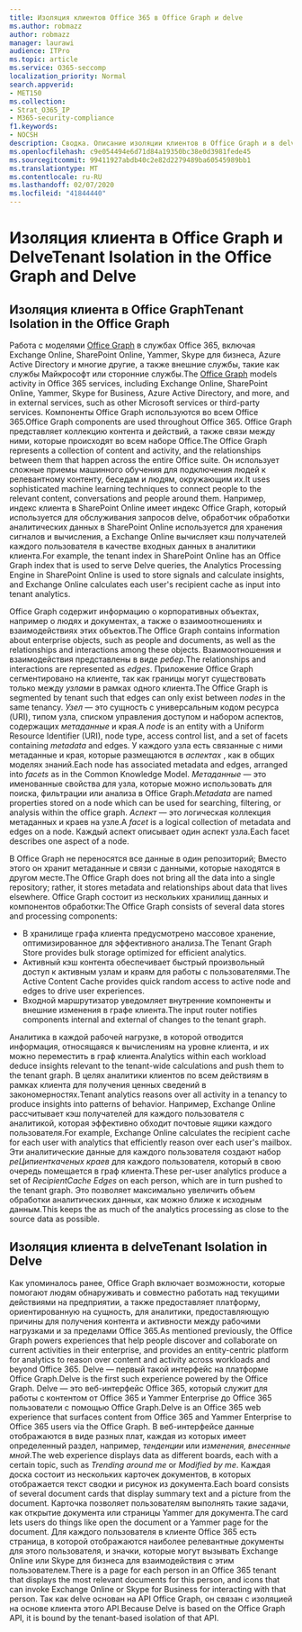 ```yaml
---
title: Изоляция клиентов Office 365 в Office Graph и delve
ms.author: robmazz
author: robmazz
manager: laurawi
audience: ITPro
ms.topic: article
ms.service: O365-seccomp
localization_priority: Normal
search.appverid:
- MET150
ms.collection:
- Strat_O365_IP
- M365-security-compliance
f1.keywords:
- NOCSH
description: Сводка. Описание изоляции клиентов в Office Graph и в delve.
ms.openlocfilehash: c9e054494e6d71d84a19350bc38e0d3981fede45
ms.sourcegitcommit: 99411927abdb40c2e82d2279489ba60545989bb1
ms.translationtype: MT
ms.contentlocale: ru-RU
ms.lasthandoff: 02/07/2020
ms.locfileid: "41844440"
---
```

# <a name="tenant-isolation-in-the-office-graph-and-delve"></a><span data-ttu-id="99c80-103">Изоляция клиента в Office Graph и Delve</span><span class="sxs-lookup"><span data-stu-id="99c80-103">Tenant Isolation in the Office Graph and Delve</span></span>

## <a name="tenant-isolation-in-the-office-graph"></a><span data-ttu-id="99c80-104">Изоляция клиента в Office Graph</span><span class="sxs-lookup"><span data-stu-id="99c80-104">Tenant Isolation in the Office Graph</span></span>

<span data-ttu-id="99c80-105">Работа с моделями [Office Graph](https://developer.microsoft.com) в службах Office 365, включая Exchange Online, SharePoint Online, Yammer, Skype для бизнеса, Azure Active Directory и многие другие, а также внешние службы, такие как службы Майкрософт или сторонние службы.</span><span class="sxs-lookup"><span data-stu-id="99c80-105">The [Office Graph](https://developer.microsoft.com) models activity in Office 365 services, including Exchange Online, SharePoint Online, Yammer, Skype for Business, Azure Active Directory, and more, and in external services, such as other Microsoft services or third-party services.</span></span> <span data-ttu-id="99c80-106">Компоненты Office Graph используются во всем Office 365.</span><span class="sxs-lookup"><span data-stu-id="99c80-106">Office Graph components are used throughout Office 365.</span></span> <span data-ttu-id="99c80-107">Office Graph представляет коллекцию контента и действий, а также связи между ними, которые происходят во всем наборе Office.</span><span class="sxs-lookup"><span data-stu-id="99c80-107">The Office Graph represents a collection of content and activity, and the relationships between them that happen across the entire Office suite.</span></span> <span data-ttu-id="99c80-108">Он использует сложные приемы машинного обучения для подключения людей к релевантному контенту, беседам и людям, окружающим их.</span><span class="sxs-lookup"><span data-stu-id="99c80-108">It uses sophisticated machine learning techniques to connect people to the relevant content, conversations and people around them.</span></span> <span data-ttu-id="99c80-109">Например, индекс клиента в SharePoint Online имеет индекс Office Graph, который используется для обслуживания запросов delve, обработчик обработки аналитических данных в SharePoint Online используется для хранения сигналов и вычисления, а Exchange Online вычисляет кэш получателей каждого пользователя в качестве входных данных в аналитики клиента.</span><span class="sxs-lookup"><span data-stu-id="99c80-109">For example, the tenant index in SharePoint Online has an Office Graph index that is used to serve Delve queries, the Analytics Processing Engine in SharePoint Online is used to store signals and calculate insights, and Exchange Online calculates each user's recipient cache as input into tenant analytics.</span></span>

<span data-ttu-id="99c80-110">Office Graph содержит информацию о корпоративных объектах, например о людях и документах, а также о взаимоотношениях и взаимодействиях этих объектов.</span><span class="sxs-lookup"><span data-stu-id="99c80-110">The Office Graph contains information about enterprise objects, such as people and documents, as well as the relationships and interactions among these objects.</span></span> <span data-ttu-id="99c80-111">Взаимоотношения и взаимодействия представлены в виде *ребер*.</span><span class="sxs-lookup"><span data-stu-id="99c80-111">The relationships and interactions are represented as *edges*.</span></span> <span data-ttu-id="99c80-112">Приложение Office Graph сегментировано на клиенте, так как границы могут существовать только между *узлами* в рамках одного клиента.</span><span class="sxs-lookup"><span data-stu-id="99c80-112">The Office Graph is segmented by tenant such that edges can only exist between *nodes* in the same tenancy.</span></span> <span data-ttu-id="99c80-113">*Узел* — это сущность с универсальным кодом ресурса (URI), типом узла, списком управления доступом и набором аспектов, содержащих *метаданные* и края.</span><span class="sxs-lookup"><span data-stu-id="99c80-113">A *node* is an entity with a Uniform Resource Identifier (URI), node type, access control list, and a set of facets containing *metadata* and edges.</span></span> <span data-ttu-id="99c80-114">У каждого узла есть связанные с ними метаданные и края, которые размещаются в *аспектах* , как в общих моделях знаний.</span><span class="sxs-lookup"><span data-stu-id="99c80-114">Each node has associated metadata and edges, arranged into *facets* as in the Common Knowledge Model.</span></span> <span data-ttu-id="99c80-115">*Метаданные* — это именованные свойства для узла, которые можно использовать для поиска, фильтрации или анализа в Office Graph.</span><span class="sxs-lookup"><span data-stu-id="99c80-115">*Metadata* are named properties stored on a node which can be used for searching, filtering, or analysis within the office graph.</span></span> <span data-ttu-id="99c80-116">*Аспект* — это логическая коллекция метаданных и краев на узле.</span><span class="sxs-lookup"><span data-stu-id="99c80-116">A *facet* is a logical collection of metadata and edges on a node.</span></span> <span data-ttu-id="99c80-117">Каждый аспект описывает один аспект узла.</span><span class="sxs-lookup"><span data-stu-id="99c80-117">Each facet describes one aspect of a node.</span></span> 

<span data-ttu-id="99c80-118">В Office Graph не переносятся все данные в один репозиторий; Вместо этого он хранит метаданные и связи с данными, которые находятся в другом месте.</span><span class="sxs-lookup"><span data-stu-id="99c80-118">The Office Graph does not bring all the data into a single repository; rather, it stores metadata and relationships about data that lives elsewhere.</span></span> <span data-ttu-id="99c80-119">Office Graph состоит из нескольких хранилищ данных и компонентов обработки:</span><span class="sxs-lookup"><span data-stu-id="99c80-119">The Office Graph consists of several data stores and processing components:</span></span>

- <span data-ttu-id="99c80-120">В хранилище графа клиента предусмотрено массовое хранение, оптимизированное для эффективного анализа.</span><span class="sxs-lookup"><span data-stu-id="99c80-120">The Tenant Graph Store provides bulk storage optimized for efficient analytics.</span></span>
- <span data-ttu-id="99c80-121">Активный кэш контента обеспечивает быстрый произвольный доступ к активным узлам и краям для работы с пользователями.</span><span class="sxs-lookup"><span data-stu-id="99c80-121">The Active Content Cache provides quick random access to active node and edges to drive user experiences.</span></span>
- <span data-ttu-id="99c80-122">Входной маршрутизатор уведомляет внутренние компоненты и внешние изменения в графе клиента.</span><span class="sxs-lookup"><span data-stu-id="99c80-122">The input router notifies components internal and external of changes to the tenant graph.</span></span>

<span data-ttu-id="99c80-123">Аналитика в каждой рабочей нагрузке, в которой отводится информация, относящаяся к вычислениям на уровне клиента, и их можно переместить в граф клиента.</span><span class="sxs-lookup"><span data-stu-id="99c80-123">Analytics within each workload deduce insights relevant to the tenant-wide calculations and push them to the tenant graph.</span></span> <span data-ttu-id="99c80-124">В целях аналитики клиентов по всем действиям в рамках клиента для получения ценных сведений в закономерностях.</span><span class="sxs-lookup"><span data-stu-id="99c80-124">Tenant analytics reasons over all activity in a tenancy to produce insights into patterns of behavior.</span></span> <span data-ttu-id="99c80-125">Например, Exchange Online рассчитывает кэш получателей для каждого пользователя с аналитикой, которая эффективно обходит почтовые ящики каждого пользователя.</span><span class="sxs-lookup"><span data-stu-id="99c80-125">For example, Exchange Online calculates the recipient cache for each user with analytics that efficiently reason over each user's mailbox.</span></span> <span data-ttu-id="99c80-126">Эти аналитические данные для каждого пользователя создают набор *реЦипиенткаченых краев* для каждого пользователя, который в свою очередь помещается в граф клиента.</span><span class="sxs-lookup"><span data-stu-id="99c80-126">These per-user analytics produce a set of *RecipientCache Edges* on each person, which are in turn pushed to the tenant graph.</span></span> <span data-ttu-id="99c80-127">Это позволяет максимально увеличить объем обработки аналитических данных, как можно ближе к исходным данным.</span><span class="sxs-lookup"><span data-stu-id="99c80-127">This keeps the as much of the analytics processing as close to the source data as possible.</span></span>

## <a name="tenant-isolation-in-delve"></a><span data-ttu-id="99c80-128">Изоляция клиента в delve</span><span class="sxs-lookup"><span data-stu-id="99c80-128">Tenant Isolation in Delve</span></span>

<span data-ttu-id="99c80-129">Как упоминалось ранее, Office Graph включает возможности, которые помогают людям обнаруживать и совместно работать над текущими действиями на предприятии, а также предоставляет платформу, ориентированную на сущность, для аналитики, предоставляющую причины для получения контента и активности между рабочими нагрузками и за пределами Office 365.</span><span class="sxs-lookup"><span data-stu-id="99c80-129">As mentioned previously, the Office Graph powers experiences that help people discover and collaborate on current activities in their enterprise, and provides an entity-centric platform for analytics to reason over content and activity across workloads and beyond Office 365.</span></span> <span data-ttu-id="99c80-130">Delve — первый такой интерфейс на платформе Office Graph.</span><span class="sxs-lookup"><span data-stu-id="99c80-130">Delve is the first such experience powered by the Office Graph.</span></span>
<span data-ttu-id="99c80-131">Delve — это веб-интерфейс Office 365, который служит для работы с контентом от Office 365 и Yammer Enterprise до Office 365 пользователи с помощью Office Graph.</span><span class="sxs-lookup"><span data-stu-id="99c80-131">Delve is an Office 365 web experience that surfaces content from Office 365 and Yammer Enterprise to Office 365 users via the Office Graph.</span></span> <span data-ttu-id="99c80-132">В веб-интерфейсе данные отображаются в виде разных плат, каждая из которых имеет определенный раздел, например, *тенденции* или *изменения, внесенные мной*.</span><span class="sxs-lookup"><span data-stu-id="99c80-132">The web experience displays data as different boards, each with a certain topic, such as *Trending around me* or *Modified by me*.</span></span> <span data-ttu-id="99c80-133">Каждая доска состоит из нескольких карточек документов, в которых отображается текст сводки и рисунок из документа.</span><span class="sxs-lookup"><span data-stu-id="99c80-133">Each board consists of several document cards that display summary text and a picture from the document.</span></span> <span data-ttu-id="99c80-134">Карточка позволяет пользователям выполнять такие задачи, как открытие документа или страницы Yammer для документа.</span><span class="sxs-lookup"><span data-stu-id="99c80-134">The card lets users do things like open the document or a Yammer page for the document.</span></span> <span data-ttu-id="99c80-135">Для каждого пользователя в клиенте Office 365 есть страница, в которой отображаются наиболее релевантные документы для этого пользователя, и значки, которые могут вызывать Exchange Online или Skype для бизнеса для взаимодействия с этим пользователем.</span><span class="sxs-lookup"><span data-stu-id="99c80-135">There is a page for each person in an Office 365 tenant that displays the most relevant documents for this person, and icons that can invoke Exchange Online or Skype for Business for interacting with that person.</span></span> <span data-ttu-id="99c80-136">Так как delve основан на API Office Graph, он связан с изоляцией на основе клиента этого API.</span><span class="sxs-lookup"><span data-stu-id="99c80-136">Because Delve is based on the Office Graph API, it is bound by the tenant-based isolation of that API.</span></span>